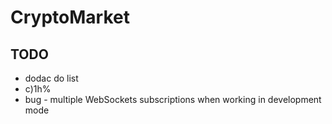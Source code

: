 # CryptoMarket

## TODO

- dodac do list
- c)1h%
- bug - multiple WebSockets subscriptions when working in development mode